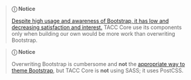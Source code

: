 > **ⓘ Notice**
>
> [Despite high usage and awareness of Bootstrap, it has low and decreasing satisfaction and interest.](https://2021.stateofcss.com/en-US/technologies/css-frameworks) TACC Core use its components only when building our own would be more work than overwriting Bootstrap.

> **ⓘ Notice**
>
> Overwriting Bootstrap is cumbersome and **not** the [appropriate way to theme Bootstrap](https://getbootstrap.com/docs/4.0/getting-started/theming/), but TACC Core is **not** using SASS; it uses PostCSS.

<script>
/* To open external links in new window */
Array.from(document.links)
  .filter(link => link.hostname != window.location.hostname)
  .forEach(link => link.target = '_blank');
</script>

